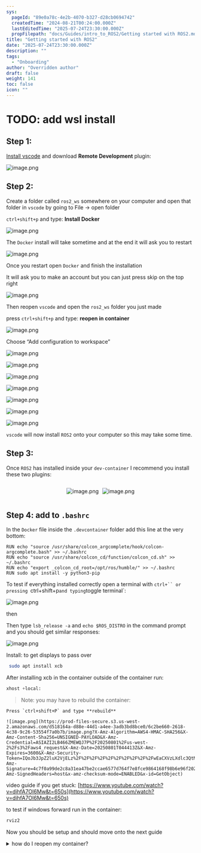 ```yaml
---
sys:
  pageId: "89e0a78c-4e2b-4070-b327-d28cb0694742"
  createdTime: "2024-08-21T00:24:00.000Z"
  lastEditedTime: "2025-07-24T23:30:00.000Z"
  propFilepath: "docs/Guides/intro_to_ROS2/Getting started with ROS2.md"
title: "Getting started with ROS2"
date: "2025-07-24T23:30:00.000Z"
description: ""
tags:
  - "Onboarding"
author: "Overridden author"
draft: false
weight: 141
toc: false
icon: ""
---
```


# TODO: add wsl install

## Step 1:

[Install vscode](https://code.visualstudio.com/download) and download **Remote Development** plugin:

![image.png](https://prod-files-secure.s3.us-west-2.amazonaws.com/d518164a-d88e-44d1-a4ee-3adb3bd8bce0/efb52993-1881-4a40-b95e-6f020334f022/image.png?X-Amz-Algorithm=AWS4-HMAC-SHA256&X-Amz-Content-Sha256=UNSIGNED-PAYLOAD&X-Amz-Credential=ASIAZI2LB466UC33I64D%2F20250801%2Fus-west-2%2Fs3%2Faws4_request&X-Amz-Date=20250801T044403Z&X-Amz-Expires=3600&X-Amz-Security-Token=IQoJb3JpZ2luX2VjELz%2F%2F%2F%2F%2F%2F%2F%2F%2F%2FwEaCXVzLXdlc3QtMiJIMEYCIQDfsAZ0X4ePsEa4H2gmAYloQ0evg28N0V54kVJWQ0k7rQIhAOZgmBIm8%2FpUkmOhA4CUsPYljgSGXHFheOLpX0uUJHtgKogECOX%2F%2F%2F%2F%2F%2F%2F%2F%2F%2FwEQABoMNjM3NDIzMTgzODA1IgzRSWyJIOODlYMvl%2FYq3AMX3mQ0LnjPlV9akFua3XCefKI3IBaQVVYN%2F1vu3qYRAz1buvccZGgFY29%2F4KAI3P0izBUuPj%2BcLx6hWj%2Ba7bO6C%2FjJKWaCgTvQE6wyR5slc%2BqJlsnbq6sEt2yrF%2FPlGguDF%2B8yeICM4PaAh4PSW2IH%2BnwaKzlk7YeiapKJ7jc0Ea8OtohbqJtGkUHn1ZhdWhOU4PXneTkXYIqpV6VU2OdZxQzKI7aDeng4qb5OGWGkUoOHGRPIQmkZHYfP2QC9BSn7bYJV9mnfyYX%2B98F608%2Bajbj0IMY4dEb9JIxZ%2Fyc6vqaGm4NcyScP7wR5JUwB%2FNcYHtXeg9rt3juZNlW%2BXAV3DZR1Z8W82SWfc2pFZAJEUIbF%2BZWsYK0Z9tRPk27rcOGBErY8t3wtfC%2F4C87%2BwX6yhBD1NWoKos31FhLbXLAiXYpQHnBoKwRD1nZF6dk%2Btw%2BV6yXVeRZVgSvSzE7KIvjZ4DC6Ev78P724uxgmfrGpo9rDMilp6rpU%2FSvW%2F8zpS%2BEm2zvXUalkQLgr0NAFZcZN1XV3mIirZ6xfP3hNyBne9qLQwuM2Tb%2B7XG6tShFDHuCPXbjxyW4I2yu4ba1Opcst68b1OPRUqTR6nhwIYD%2B4G3UWq1akorby2npFvjDR9LDEBjqkAblGDaA%2Bxj%2FLizfsnnYgWh5Q4tSA1v6NIpN%2FPz0FEr5TVrwNEgwweT65c%2BBjNusGT%2FSXWfdIt3KX3TGAhmLKz7k11OPpDX%2BxFvkX020D34anEDqHYd8Y6EYkaZsp8e1i7TrQiE0TiMnAMufybzBSFU5TGBmecr%2BltDVsXLQOCVSmn41l8GOkJf86m4UfVUH7NmtCQfvGTnXDidxpmkaX4VGmCtV6&X-Amz-Signature=9c84c2474efcb9729737a9e745713ce0b427ca955dd967f2b4562c3ba52768ec&X-Amz-SignedHeaders=host&x-amz-checksum-mode=ENABLED&x-id=GetObject)

## Step 2:

Create a folder called `ros2_ws` somewhere on your computer and open that folder in `vscode` by going to File → open folder 

`ctrl+shift+p` and type: **Install Docker**

![image.png](https://prod-files-secure.s3.us-west-2.amazonaws.com/d518164a-d88e-44d1-a4ee-3adb3bd8bce0/2269dc0e-1cd5-47ff-bceb-c04ad9b2eab0/image.png?X-Amz-Algorithm=AWS4-HMAC-SHA256&X-Amz-Content-Sha256=UNSIGNED-PAYLOAD&X-Amz-Credential=ASIAZI2LB466UC33I64D%2F20250801%2Fus-west-2%2Fs3%2Faws4_request&X-Amz-Date=20250801T044403Z&X-Amz-Expires=3600&X-Amz-Security-Token=IQoJb3JpZ2luX2VjELz%2F%2F%2F%2F%2F%2F%2F%2F%2F%2FwEaCXVzLXdlc3QtMiJIMEYCIQDfsAZ0X4ePsEa4H2gmAYloQ0evg28N0V54kVJWQ0k7rQIhAOZgmBIm8%2FpUkmOhA4CUsPYljgSGXHFheOLpX0uUJHtgKogECOX%2F%2F%2F%2F%2F%2F%2F%2F%2F%2FwEQABoMNjM3NDIzMTgzODA1IgzRSWyJIOODlYMvl%2FYq3AMX3mQ0LnjPlV9akFua3XCefKI3IBaQVVYN%2F1vu3qYRAz1buvccZGgFY29%2F4KAI3P0izBUuPj%2BcLx6hWj%2Ba7bO6C%2FjJKWaCgTvQE6wyR5slc%2BqJlsnbq6sEt2yrF%2FPlGguDF%2B8yeICM4PaAh4PSW2IH%2BnwaKzlk7YeiapKJ7jc0Ea8OtohbqJtGkUHn1ZhdWhOU4PXneTkXYIqpV6VU2OdZxQzKI7aDeng4qb5OGWGkUoOHGRPIQmkZHYfP2QC9BSn7bYJV9mnfyYX%2B98F608%2Bajbj0IMY4dEb9JIxZ%2Fyc6vqaGm4NcyScP7wR5JUwB%2FNcYHtXeg9rt3juZNlW%2BXAV3DZR1Z8W82SWfc2pFZAJEUIbF%2BZWsYK0Z9tRPk27rcOGBErY8t3wtfC%2F4C87%2BwX6yhBD1NWoKos31FhLbXLAiXYpQHnBoKwRD1nZF6dk%2Btw%2BV6yXVeRZVgSvSzE7KIvjZ4DC6Ev78P724uxgmfrGpo9rDMilp6rpU%2FSvW%2F8zpS%2BEm2zvXUalkQLgr0NAFZcZN1XV3mIirZ6xfP3hNyBne9qLQwuM2Tb%2B7XG6tShFDHuCPXbjxyW4I2yu4ba1Opcst68b1OPRUqTR6nhwIYD%2B4G3UWq1akorby2npFvjDR9LDEBjqkAblGDaA%2Bxj%2FLizfsnnYgWh5Q4tSA1v6NIpN%2FPz0FEr5TVrwNEgwweT65c%2BBjNusGT%2FSXWfdIt3KX3TGAhmLKz7k11OPpDX%2BxFvkX020D34anEDqHYd8Y6EYkaZsp8e1i7TrQiE0TiMnAMufybzBSFU5TGBmecr%2BltDVsXLQOCVSmn41l8GOkJf86m4UfVUH7NmtCQfvGTnXDidxpmkaX4VGmCtV6&X-Amz-Signature=749d1a5b2551c498b0a11e3842b26b3a520dd67aaef28bc512dae7a16ad18abc&X-Amz-SignedHeaders=host&x-amz-checksum-mode=ENABLED&x-id=GetObject)

The `Docker` install will take sometime and at the end it will ask you to restart

![image.png](https://prod-files-secure.s3.us-west-2.amazonaws.com/d518164a-d88e-44d1-a4ee-3adb3bd8bce0/ed233f78-be33-4b1f-b89c-9c346c0e961e/image.png?X-Amz-Algorithm=AWS4-HMAC-SHA256&X-Amz-Content-Sha256=UNSIGNED-PAYLOAD&X-Amz-Credential=ASIAZI2LB466UC33I64D%2F20250801%2Fus-west-2%2Fs3%2Faws4_request&X-Amz-Date=20250801T044403Z&X-Amz-Expires=3600&X-Amz-Security-Token=IQoJb3JpZ2luX2VjELz%2F%2F%2F%2F%2F%2F%2F%2F%2F%2FwEaCXVzLXdlc3QtMiJIMEYCIQDfsAZ0X4ePsEa4H2gmAYloQ0evg28N0V54kVJWQ0k7rQIhAOZgmBIm8%2FpUkmOhA4CUsPYljgSGXHFheOLpX0uUJHtgKogECOX%2F%2F%2F%2F%2F%2F%2F%2F%2F%2FwEQABoMNjM3NDIzMTgzODA1IgzRSWyJIOODlYMvl%2FYq3AMX3mQ0LnjPlV9akFua3XCefKI3IBaQVVYN%2F1vu3qYRAz1buvccZGgFY29%2F4KAI3P0izBUuPj%2BcLx6hWj%2Ba7bO6C%2FjJKWaCgTvQE6wyR5slc%2BqJlsnbq6sEt2yrF%2FPlGguDF%2B8yeICM4PaAh4PSW2IH%2BnwaKzlk7YeiapKJ7jc0Ea8OtohbqJtGkUHn1ZhdWhOU4PXneTkXYIqpV6VU2OdZxQzKI7aDeng4qb5OGWGkUoOHGRPIQmkZHYfP2QC9BSn7bYJV9mnfyYX%2B98F608%2Bajbj0IMY4dEb9JIxZ%2Fyc6vqaGm4NcyScP7wR5JUwB%2FNcYHtXeg9rt3juZNlW%2BXAV3DZR1Z8W82SWfc2pFZAJEUIbF%2BZWsYK0Z9tRPk27rcOGBErY8t3wtfC%2F4C87%2BwX6yhBD1NWoKos31FhLbXLAiXYpQHnBoKwRD1nZF6dk%2Btw%2BV6yXVeRZVgSvSzE7KIvjZ4DC6Ev78P724uxgmfrGpo9rDMilp6rpU%2FSvW%2F8zpS%2BEm2zvXUalkQLgr0NAFZcZN1XV3mIirZ6xfP3hNyBne9qLQwuM2Tb%2B7XG6tShFDHuCPXbjxyW4I2yu4ba1Opcst68b1OPRUqTR6nhwIYD%2B4G3UWq1akorby2npFvjDR9LDEBjqkAblGDaA%2Bxj%2FLizfsnnYgWh5Q4tSA1v6NIpN%2FPz0FEr5TVrwNEgwweT65c%2BBjNusGT%2FSXWfdIt3KX3TGAhmLKz7k11OPpDX%2BxFvkX020D34anEDqHYd8Y6EYkaZsp8e1i7TrQiE0TiMnAMufybzBSFU5TGBmecr%2BltDVsXLQOCVSmn41l8GOkJf86m4UfVUH7NmtCQfvGTnXDidxpmkaX4VGmCtV6&X-Amz-Signature=bf2f323d207df044d7a1122a2619d069e464bf7ba03bf6d294dac7519e4b748b&X-Amz-SignedHeaders=host&x-amz-checksum-mode=ENABLED&x-id=GetObject)

Once you restart open `Docker` and finish the installation

It will ask you to make an account but you can just press skip on the top right

![image.png](https://prod-files-secure.s3.us-west-2.amazonaws.com/d518164a-d88e-44d1-a4ee-3adb3bd8bce0/21010ad9-1659-4fd9-9f59-9932a09b2a3d/image.png?X-Amz-Algorithm=AWS4-HMAC-SHA256&X-Amz-Content-Sha256=UNSIGNED-PAYLOAD&X-Amz-Credential=ASIAZI2LB466UC33I64D%2F20250801%2Fus-west-2%2Fs3%2Faws4_request&X-Amz-Date=20250801T044403Z&X-Amz-Expires=3600&X-Amz-Security-Token=IQoJb3JpZ2luX2VjELz%2F%2F%2F%2F%2F%2F%2F%2F%2F%2FwEaCXVzLXdlc3QtMiJIMEYCIQDfsAZ0X4ePsEa4H2gmAYloQ0evg28N0V54kVJWQ0k7rQIhAOZgmBIm8%2FpUkmOhA4CUsPYljgSGXHFheOLpX0uUJHtgKogECOX%2F%2F%2F%2F%2F%2F%2F%2F%2F%2FwEQABoMNjM3NDIzMTgzODA1IgzRSWyJIOODlYMvl%2FYq3AMX3mQ0LnjPlV9akFua3XCefKI3IBaQVVYN%2F1vu3qYRAz1buvccZGgFY29%2F4KAI3P0izBUuPj%2BcLx6hWj%2Ba7bO6C%2FjJKWaCgTvQE6wyR5slc%2BqJlsnbq6sEt2yrF%2FPlGguDF%2B8yeICM4PaAh4PSW2IH%2BnwaKzlk7YeiapKJ7jc0Ea8OtohbqJtGkUHn1ZhdWhOU4PXneTkXYIqpV6VU2OdZxQzKI7aDeng4qb5OGWGkUoOHGRPIQmkZHYfP2QC9BSn7bYJV9mnfyYX%2B98F608%2Bajbj0IMY4dEb9JIxZ%2Fyc6vqaGm4NcyScP7wR5JUwB%2FNcYHtXeg9rt3juZNlW%2BXAV3DZR1Z8W82SWfc2pFZAJEUIbF%2BZWsYK0Z9tRPk27rcOGBErY8t3wtfC%2F4C87%2BwX6yhBD1NWoKos31FhLbXLAiXYpQHnBoKwRD1nZF6dk%2Btw%2BV6yXVeRZVgSvSzE7KIvjZ4DC6Ev78P724uxgmfrGpo9rDMilp6rpU%2FSvW%2F8zpS%2BEm2zvXUalkQLgr0NAFZcZN1XV3mIirZ6xfP3hNyBne9qLQwuM2Tb%2B7XG6tShFDHuCPXbjxyW4I2yu4ba1Opcst68b1OPRUqTR6nhwIYD%2B4G3UWq1akorby2npFvjDR9LDEBjqkAblGDaA%2Bxj%2FLizfsnnYgWh5Q4tSA1v6NIpN%2FPz0FEr5TVrwNEgwweT65c%2BBjNusGT%2FSXWfdIt3KX3TGAhmLKz7k11OPpDX%2BxFvkX020D34anEDqHYd8Y6EYkaZsp8e1i7TrQiE0TiMnAMufybzBSFU5TGBmecr%2BltDVsXLQOCVSmn41l8GOkJf86m4UfVUH7NmtCQfvGTnXDidxpmkaX4VGmCtV6&X-Amz-Signature=feb4c790796a568640880c4b0f3f83a4b98b6d4f1ba81b85fcb79f04d7c380c3&X-Amz-SignedHeaders=host&x-amz-checksum-mode=ENABLED&x-id=GetObject)

Then reopen `vscode` and open the `ros2_ws` folder you just made

press `ctrl+shift+p` and type: **reopen in container**

![image.png](https://prod-files-secure.s3.us-west-2.amazonaws.com/d518164a-d88e-44d1-a4ee-3adb3bd8bce0/4e93b8c2-41ad-488c-8095-c74205196118/image.png?X-Amz-Algorithm=AWS4-HMAC-SHA256&X-Amz-Content-Sha256=UNSIGNED-PAYLOAD&X-Amz-Credential=ASIAZI2LB466UC33I64D%2F20250801%2Fus-west-2%2Fs3%2Faws4_request&X-Amz-Date=20250801T044403Z&X-Amz-Expires=3600&X-Amz-Security-Token=IQoJb3JpZ2luX2VjELz%2F%2F%2F%2F%2F%2F%2F%2F%2F%2FwEaCXVzLXdlc3QtMiJIMEYCIQDfsAZ0X4ePsEa4H2gmAYloQ0evg28N0V54kVJWQ0k7rQIhAOZgmBIm8%2FpUkmOhA4CUsPYljgSGXHFheOLpX0uUJHtgKogECOX%2F%2F%2F%2F%2F%2F%2F%2F%2F%2FwEQABoMNjM3NDIzMTgzODA1IgzRSWyJIOODlYMvl%2FYq3AMX3mQ0LnjPlV9akFua3XCefKI3IBaQVVYN%2F1vu3qYRAz1buvccZGgFY29%2F4KAI3P0izBUuPj%2BcLx6hWj%2Ba7bO6C%2FjJKWaCgTvQE6wyR5slc%2BqJlsnbq6sEt2yrF%2FPlGguDF%2B8yeICM4PaAh4PSW2IH%2BnwaKzlk7YeiapKJ7jc0Ea8OtohbqJtGkUHn1ZhdWhOU4PXneTkXYIqpV6VU2OdZxQzKI7aDeng4qb5OGWGkUoOHGRPIQmkZHYfP2QC9BSn7bYJV9mnfyYX%2B98F608%2Bajbj0IMY4dEb9JIxZ%2Fyc6vqaGm4NcyScP7wR5JUwB%2FNcYHtXeg9rt3juZNlW%2BXAV3DZR1Z8W82SWfc2pFZAJEUIbF%2BZWsYK0Z9tRPk27rcOGBErY8t3wtfC%2F4C87%2BwX6yhBD1NWoKos31FhLbXLAiXYpQHnBoKwRD1nZF6dk%2Btw%2BV6yXVeRZVgSvSzE7KIvjZ4DC6Ev78P724uxgmfrGpo9rDMilp6rpU%2FSvW%2F8zpS%2BEm2zvXUalkQLgr0NAFZcZN1XV3mIirZ6xfP3hNyBne9qLQwuM2Tb%2B7XG6tShFDHuCPXbjxyW4I2yu4ba1Opcst68b1OPRUqTR6nhwIYD%2B4G3UWq1akorby2npFvjDR9LDEBjqkAblGDaA%2Bxj%2FLizfsnnYgWh5Q4tSA1v6NIpN%2FPz0FEr5TVrwNEgwweT65c%2BBjNusGT%2FSXWfdIt3KX3TGAhmLKz7k11OPpDX%2BxFvkX020D34anEDqHYd8Y6EYkaZsp8e1i7TrQiE0TiMnAMufybzBSFU5TGBmecr%2BltDVsXLQOCVSmn41l8GOkJf86m4UfVUH7NmtCQfvGTnXDidxpmkaX4VGmCtV6&X-Amz-Signature=fc853ddd00dceda1432741a4620ede7651638048b026c6833d45429ffcb16851&X-Amz-SignedHeaders=host&x-amz-checksum-mode=ENABLED&x-id=GetObject)

Choose “Add configuration to workspace”

![image.png](https://prod-files-secure.s3.us-west-2.amazonaws.com/d518164a-d88e-44d1-a4ee-3adb3bd8bce0/9560b282-5060-4989-ba37-97e7b2c22476/image.png?X-Amz-Algorithm=AWS4-HMAC-SHA256&X-Amz-Content-Sha256=UNSIGNED-PAYLOAD&X-Amz-Credential=ASIAZI2LB466UC33I64D%2F20250801%2Fus-west-2%2Fs3%2Faws4_request&X-Amz-Date=20250801T044403Z&X-Amz-Expires=3600&X-Amz-Security-Token=IQoJb3JpZ2luX2VjELz%2F%2F%2F%2F%2F%2F%2F%2F%2F%2FwEaCXVzLXdlc3QtMiJIMEYCIQDfsAZ0X4ePsEa4H2gmAYloQ0evg28N0V54kVJWQ0k7rQIhAOZgmBIm8%2FpUkmOhA4CUsPYljgSGXHFheOLpX0uUJHtgKogECOX%2F%2F%2F%2F%2F%2F%2F%2F%2F%2FwEQABoMNjM3NDIzMTgzODA1IgzRSWyJIOODlYMvl%2FYq3AMX3mQ0LnjPlV9akFua3XCefKI3IBaQVVYN%2F1vu3qYRAz1buvccZGgFY29%2F4KAI3P0izBUuPj%2BcLx6hWj%2Ba7bO6C%2FjJKWaCgTvQE6wyR5slc%2BqJlsnbq6sEt2yrF%2FPlGguDF%2B8yeICM4PaAh4PSW2IH%2BnwaKzlk7YeiapKJ7jc0Ea8OtohbqJtGkUHn1ZhdWhOU4PXneTkXYIqpV6VU2OdZxQzKI7aDeng4qb5OGWGkUoOHGRPIQmkZHYfP2QC9BSn7bYJV9mnfyYX%2B98F608%2Bajbj0IMY4dEb9JIxZ%2Fyc6vqaGm4NcyScP7wR5JUwB%2FNcYHtXeg9rt3juZNlW%2BXAV3DZR1Z8W82SWfc2pFZAJEUIbF%2BZWsYK0Z9tRPk27rcOGBErY8t3wtfC%2F4C87%2BwX6yhBD1NWoKos31FhLbXLAiXYpQHnBoKwRD1nZF6dk%2Btw%2BV6yXVeRZVgSvSzE7KIvjZ4DC6Ev78P724uxgmfrGpo9rDMilp6rpU%2FSvW%2F8zpS%2BEm2zvXUalkQLgr0NAFZcZN1XV3mIirZ6xfP3hNyBne9qLQwuM2Tb%2B7XG6tShFDHuCPXbjxyW4I2yu4ba1Opcst68b1OPRUqTR6nhwIYD%2B4G3UWq1akorby2npFvjDR9LDEBjqkAblGDaA%2Bxj%2FLizfsnnYgWh5Q4tSA1v6NIpN%2FPz0FEr5TVrwNEgwweT65c%2BBjNusGT%2FSXWfdIt3KX3TGAhmLKz7k11OPpDX%2BxFvkX020D34anEDqHYd8Y6EYkaZsp8e1i7TrQiE0TiMnAMufybzBSFU5TGBmecr%2BltDVsXLQOCVSmn41l8GOkJf86m4UfVUH7NmtCQfvGTnXDidxpmkaX4VGmCtV6&X-Amz-Signature=b93ff8058932f5d24aaff1a9659292b86bca29f2433134e56a55007d97d76107&X-Amz-SignedHeaders=host&x-amz-checksum-mode=ENABLED&x-id=GetObject)

![image.png](https://prod-files-secure.s3.us-west-2.amazonaws.com/d518164a-d88e-44d1-a4ee-3adb3bd8bce0/2ee63f81-886b-48e8-a553-dc6e5eac99e4/image.png?X-Amz-Algorithm=AWS4-HMAC-SHA256&X-Amz-Content-Sha256=UNSIGNED-PAYLOAD&X-Amz-Credential=ASIAZI2LB466UC33I64D%2F20250801%2Fus-west-2%2Fs3%2Faws4_request&X-Amz-Date=20250801T044403Z&X-Amz-Expires=3600&X-Amz-Security-Token=IQoJb3JpZ2luX2VjELz%2F%2F%2F%2F%2F%2F%2F%2F%2F%2FwEaCXVzLXdlc3QtMiJIMEYCIQDfsAZ0X4ePsEa4H2gmAYloQ0evg28N0V54kVJWQ0k7rQIhAOZgmBIm8%2FpUkmOhA4CUsPYljgSGXHFheOLpX0uUJHtgKogECOX%2F%2F%2F%2F%2F%2F%2F%2F%2F%2FwEQABoMNjM3NDIzMTgzODA1IgzRSWyJIOODlYMvl%2FYq3AMX3mQ0LnjPlV9akFua3XCefKI3IBaQVVYN%2F1vu3qYRAz1buvccZGgFY29%2F4KAI3P0izBUuPj%2BcLx6hWj%2Ba7bO6C%2FjJKWaCgTvQE6wyR5slc%2BqJlsnbq6sEt2yrF%2FPlGguDF%2B8yeICM4PaAh4PSW2IH%2BnwaKzlk7YeiapKJ7jc0Ea8OtohbqJtGkUHn1ZhdWhOU4PXneTkXYIqpV6VU2OdZxQzKI7aDeng4qb5OGWGkUoOHGRPIQmkZHYfP2QC9BSn7bYJV9mnfyYX%2B98F608%2Bajbj0IMY4dEb9JIxZ%2Fyc6vqaGm4NcyScP7wR5JUwB%2FNcYHtXeg9rt3juZNlW%2BXAV3DZR1Z8W82SWfc2pFZAJEUIbF%2BZWsYK0Z9tRPk27rcOGBErY8t3wtfC%2F4C87%2BwX6yhBD1NWoKos31FhLbXLAiXYpQHnBoKwRD1nZF6dk%2Btw%2BV6yXVeRZVgSvSzE7KIvjZ4DC6Ev78P724uxgmfrGpo9rDMilp6rpU%2FSvW%2F8zpS%2BEm2zvXUalkQLgr0NAFZcZN1XV3mIirZ6xfP3hNyBne9qLQwuM2Tb%2B7XG6tShFDHuCPXbjxyW4I2yu4ba1Opcst68b1OPRUqTR6nhwIYD%2B4G3UWq1akorby2npFvjDR9LDEBjqkAblGDaA%2Bxj%2FLizfsnnYgWh5Q4tSA1v6NIpN%2FPz0FEr5TVrwNEgwweT65c%2BBjNusGT%2FSXWfdIt3KX3TGAhmLKz7k11OPpDX%2BxFvkX020D34anEDqHYd8Y6EYkaZsp8e1i7TrQiE0TiMnAMufybzBSFU5TGBmecr%2BltDVsXLQOCVSmn41l8GOkJf86m4UfVUH7NmtCQfvGTnXDidxpmkaX4VGmCtV6&X-Amz-Signature=8f7f2fe7217a9534c2b0719617eb8f2c7055f005e30c5bc09e65c74224b3e039&X-Amz-SignedHeaders=host&x-amz-checksum-mode=ENABLED&x-id=GetObject)

![image.png](https://prod-files-secure.s3.us-west-2.amazonaws.com/d518164a-d88e-44d1-a4ee-3adb3bd8bce0/e0fd626c-c8b6-4b2c-95d1-fa4c26514504/image.png?X-Amz-Algorithm=AWS4-HMAC-SHA256&X-Amz-Content-Sha256=UNSIGNED-PAYLOAD&X-Amz-Credential=ASIAZI2LB466UC33I64D%2F20250801%2Fus-west-2%2Fs3%2Faws4_request&X-Amz-Date=20250801T044403Z&X-Amz-Expires=3600&X-Amz-Security-Token=IQoJb3JpZ2luX2VjELz%2F%2F%2F%2F%2F%2F%2F%2F%2F%2FwEaCXVzLXdlc3QtMiJIMEYCIQDfsAZ0X4ePsEa4H2gmAYloQ0evg28N0V54kVJWQ0k7rQIhAOZgmBIm8%2FpUkmOhA4CUsPYljgSGXHFheOLpX0uUJHtgKogECOX%2F%2F%2F%2F%2F%2F%2F%2F%2F%2FwEQABoMNjM3NDIzMTgzODA1IgzRSWyJIOODlYMvl%2FYq3AMX3mQ0LnjPlV9akFua3XCefKI3IBaQVVYN%2F1vu3qYRAz1buvccZGgFY29%2F4KAI3P0izBUuPj%2BcLx6hWj%2Ba7bO6C%2FjJKWaCgTvQE6wyR5slc%2BqJlsnbq6sEt2yrF%2FPlGguDF%2B8yeICM4PaAh4PSW2IH%2BnwaKzlk7YeiapKJ7jc0Ea8OtohbqJtGkUHn1ZhdWhOU4PXneTkXYIqpV6VU2OdZxQzKI7aDeng4qb5OGWGkUoOHGRPIQmkZHYfP2QC9BSn7bYJV9mnfyYX%2B98F608%2Bajbj0IMY4dEb9JIxZ%2Fyc6vqaGm4NcyScP7wR5JUwB%2FNcYHtXeg9rt3juZNlW%2BXAV3DZR1Z8W82SWfc2pFZAJEUIbF%2BZWsYK0Z9tRPk27rcOGBErY8t3wtfC%2F4C87%2BwX6yhBD1NWoKos31FhLbXLAiXYpQHnBoKwRD1nZF6dk%2Btw%2BV6yXVeRZVgSvSzE7KIvjZ4DC6Ev78P724uxgmfrGpo9rDMilp6rpU%2FSvW%2F8zpS%2BEm2zvXUalkQLgr0NAFZcZN1XV3mIirZ6xfP3hNyBne9qLQwuM2Tb%2B7XG6tShFDHuCPXbjxyW4I2yu4ba1Opcst68b1OPRUqTR6nhwIYD%2B4G3UWq1akorby2npFvjDR9LDEBjqkAblGDaA%2Bxj%2FLizfsnnYgWh5Q4tSA1v6NIpN%2FPz0FEr5TVrwNEgwweT65c%2BBjNusGT%2FSXWfdIt3KX3TGAhmLKz7k11OPpDX%2BxFvkX020D34anEDqHYd8Y6EYkaZsp8e1i7TrQiE0TiMnAMufybzBSFU5TGBmecr%2BltDVsXLQOCVSmn41l8GOkJf86m4UfVUH7NmtCQfvGTnXDidxpmkaX4VGmCtV6&X-Amz-Signature=74123db8dad6842075398057eb0495edbf89971518cf16655bf1dfde1c046d6c&X-Amz-SignedHeaders=host&x-amz-checksum-mode=ENABLED&x-id=GetObject)

![image.png](https://prod-files-secure.s3.us-west-2.amazonaws.com/d518164a-d88e-44d1-a4ee-3adb3bd8bce0/a2e13f50-d2ab-4719-a4c2-7ced634bfc9d/image.png?X-Amz-Algorithm=AWS4-HMAC-SHA256&X-Amz-Content-Sha256=UNSIGNED-PAYLOAD&X-Amz-Credential=ASIAZI2LB466UC33I64D%2F20250801%2Fus-west-2%2Fs3%2Faws4_request&X-Amz-Date=20250801T044403Z&X-Amz-Expires=3600&X-Amz-Security-Token=IQoJb3JpZ2luX2VjELz%2F%2F%2F%2F%2F%2F%2F%2F%2F%2FwEaCXVzLXdlc3QtMiJIMEYCIQDfsAZ0X4ePsEa4H2gmAYloQ0evg28N0V54kVJWQ0k7rQIhAOZgmBIm8%2FpUkmOhA4CUsPYljgSGXHFheOLpX0uUJHtgKogECOX%2F%2F%2F%2F%2F%2F%2F%2F%2F%2FwEQABoMNjM3NDIzMTgzODA1IgzRSWyJIOODlYMvl%2FYq3AMX3mQ0LnjPlV9akFua3XCefKI3IBaQVVYN%2F1vu3qYRAz1buvccZGgFY29%2F4KAI3P0izBUuPj%2BcLx6hWj%2Ba7bO6C%2FjJKWaCgTvQE6wyR5slc%2BqJlsnbq6sEt2yrF%2FPlGguDF%2B8yeICM4PaAh4PSW2IH%2BnwaKzlk7YeiapKJ7jc0Ea8OtohbqJtGkUHn1ZhdWhOU4PXneTkXYIqpV6VU2OdZxQzKI7aDeng4qb5OGWGkUoOHGRPIQmkZHYfP2QC9BSn7bYJV9mnfyYX%2B98F608%2Bajbj0IMY4dEb9JIxZ%2Fyc6vqaGm4NcyScP7wR5JUwB%2FNcYHtXeg9rt3juZNlW%2BXAV3DZR1Z8W82SWfc2pFZAJEUIbF%2BZWsYK0Z9tRPk27rcOGBErY8t3wtfC%2F4C87%2BwX6yhBD1NWoKos31FhLbXLAiXYpQHnBoKwRD1nZF6dk%2Btw%2BV6yXVeRZVgSvSzE7KIvjZ4DC6Ev78P724uxgmfrGpo9rDMilp6rpU%2FSvW%2F8zpS%2BEm2zvXUalkQLgr0NAFZcZN1XV3mIirZ6xfP3hNyBne9qLQwuM2Tb%2B7XG6tShFDHuCPXbjxyW4I2yu4ba1Opcst68b1OPRUqTR6nhwIYD%2B4G3UWq1akorby2npFvjDR9LDEBjqkAblGDaA%2Bxj%2FLizfsnnYgWh5Q4tSA1v6NIpN%2FPz0FEr5TVrwNEgwweT65c%2BBjNusGT%2FSXWfdIt3KX3TGAhmLKz7k11OPpDX%2BxFvkX020D34anEDqHYd8Y6EYkaZsp8e1i7TrQiE0TiMnAMufybzBSFU5TGBmecr%2BltDVsXLQOCVSmn41l8GOkJf86m4UfVUH7NmtCQfvGTnXDidxpmkaX4VGmCtV6&X-Amz-Signature=6f957272d4400d17036ac2318b842a00ba8737db1a6fdc2e2b903f0b210d6248&X-Amz-SignedHeaders=host&x-amz-checksum-mode=ENABLED&x-id=GetObject)

![image.png](https://prod-files-secure.s3.us-west-2.amazonaws.com/d518164a-d88e-44d1-a4ee-3adb3bd8bce0/6cc478ad-aaba-4bf7-9fcc-403277ab896c/image.png?X-Amz-Algorithm=AWS4-HMAC-SHA256&X-Amz-Content-Sha256=UNSIGNED-PAYLOAD&X-Amz-Credential=ASIAZI2LB466UC33I64D%2F20250801%2Fus-west-2%2Fs3%2Faws4_request&X-Amz-Date=20250801T044403Z&X-Amz-Expires=3600&X-Amz-Security-Token=IQoJb3JpZ2luX2VjELz%2F%2F%2F%2F%2F%2F%2F%2F%2F%2FwEaCXVzLXdlc3QtMiJIMEYCIQDfsAZ0X4ePsEa4H2gmAYloQ0evg28N0V54kVJWQ0k7rQIhAOZgmBIm8%2FpUkmOhA4CUsPYljgSGXHFheOLpX0uUJHtgKogECOX%2F%2F%2F%2F%2F%2F%2F%2F%2F%2FwEQABoMNjM3NDIzMTgzODA1IgzRSWyJIOODlYMvl%2FYq3AMX3mQ0LnjPlV9akFua3XCefKI3IBaQVVYN%2F1vu3qYRAz1buvccZGgFY29%2F4KAI3P0izBUuPj%2BcLx6hWj%2Ba7bO6C%2FjJKWaCgTvQE6wyR5slc%2BqJlsnbq6sEt2yrF%2FPlGguDF%2B8yeICM4PaAh4PSW2IH%2BnwaKzlk7YeiapKJ7jc0Ea8OtohbqJtGkUHn1ZhdWhOU4PXneTkXYIqpV6VU2OdZxQzKI7aDeng4qb5OGWGkUoOHGRPIQmkZHYfP2QC9BSn7bYJV9mnfyYX%2B98F608%2Bajbj0IMY4dEb9JIxZ%2Fyc6vqaGm4NcyScP7wR5JUwB%2FNcYHtXeg9rt3juZNlW%2BXAV3DZR1Z8W82SWfc2pFZAJEUIbF%2BZWsYK0Z9tRPk27rcOGBErY8t3wtfC%2F4C87%2BwX6yhBD1NWoKos31FhLbXLAiXYpQHnBoKwRD1nZF6dk%2Btw%2BV6yXVeRZVgSvSzE7KIvjZ4DC6Ev78P724uxgmfrGpo9rDMilp6rpU%2FSvW%2F8zpS%2BEm2zvXUalkQLgr0NAFZcZN1XV3mIirZ6xfP3hNyBne9qLQwuM2Tb%2B7XG6tShFDHuCPXbjxyW4I2yu4ba1Opcst68b1OPRUqTR6nhwIYD%2B4G3UWq1akorby2npFvjDR9LDEBjqkAblGDaA%2Bxj%2FLizfsnnYgWh5Q4tSA1v6NIpN%2FPz0FEr5TVrwNEgwweT65c%2BBjNusGT%2FSXWfdIt3KX3TGAhmLKz7k11OPpDX%2BxFvkX020D34anEDqHYd8Y6EYkaZsp8e1i7TrQiE0TiMnAMufybzBSFU5TGBmecr%2BltDVsXLQOCVSmn41l8GOkJf86m4UfVUH7NmtCQfvGTnXDidxpmkaX4VGmCtV6&X-Amz-Signature=49e5229397a801f26141cd25c583e2411a562236ff6b4a6cc6ed6bb85d1ed353&X-Amz-SignedHeaders=host&x-amz-checksum-mode=ENABLED&x-id=GetObject)

![image.png](https://prod-files-secure.s3.us-west-2.amazonaws.com/d518164a-d88e-44d1-a4ee-3adb3bd8bce0/53255b28-f75e-430f-b9e3-c0ac8577e42b/image.png?X-Amz-Algorithm=AWS4-HMAC-SHA256&X-Amz-Content-Sha256=UNSIGNED-PAYLOAD&X-Amz-Credential=ASIAZI2LB466UC33I64D%2F20250801%2Fus-west-2%2Fs3%2Faws4_request&X-Amz-Date=20250801T044403Z&X-Amz-Expires=3600&X-Amz-Security-Token=IQoJb3JpZ2luX2VjELz%2F%2F%2F%2F%2F%2F%2F%2F%2F%2FwEaCXVzLXdlc3QtMiJIMEYCIQDfsAZ0X4ePsEa4H2gmAYloQ0evg28N0V54kVJWQ0k7rQIhAOZgmBIm8%2FpUkmOhA4CUsPYljgSGXHFheOLpX0uUJHtgKogECOX%2F%2F%2F%2F%2F%2F%2F%2F%2F%2FwEQABoMNjM3NDIzMTgzODA1IgzRSWyJIOODlYMvl%2FYq3AMX3mQ0LnjPlV9akFua3XCefKI3IBaQVVYN%2F1vu3qYRAz1buvccZGgFY29%2F4KAI3P0izBUuPj%2BcLx6hWj%2Ba7bO6C%2FjJKWaCgTvQE6wyR5slc%2BqJlsnbq6sEt2yrF%2FPlGguDF%2B8yeICM4PaAh4PSW2IH%2BnwaKzlk7YeiapKJ7jc0Ea8OtohbqJtGkUHn1ZhdWhOU4PXneTkXYIqpV6VU2OdZxQzKI7aDeng4qb5OGWGkUoOHGRPIQmkZHYfP2QC9BSn7bYJV9mnfyYX%2B98F608%2Bajbj0IMY4dEb9JIxZ%2Fyc6vqaGm4NcyScP7wR5JUwB%2FNcYHtXeg9rt3juZNlW%2BXAV3DZR1Z8W82SWfc2pFZAJEUIbF%2BZWsYK0Z9tRPk27rcOGBErY8t3wtfC%2F4C87%2BwX6yhBD1NWoKos31FhLbXLAiXYpQHnBoKwRD1nZF6dk%2Btw%2BV6yXVeRZVgSvSzE7KIvjZ4DC6Ev78P724uxgmfrGpo9rDMilp6rpU%2FSvW%2F8zpS%2BEm2zvXUalkQLgr0NAFZcZN1XV3mIirZ6xfP3hNyBne9qLQwuM2Tb%2B7XG6tShFDHuCPXbjxyW4I2yu4ba1Opcst68b1OPRUqTR6nhwIYD%2B4G3UWq1akorby2npFvjDR9LDEBjqkAblGDaA%2Bxj%2FLizfsnnYgWh5Q4tSA1v6NIpN%2FPz0FEr5TVrwNEgwweT65c%2BBjNusGT%2FSXWfdIt3KX3TGAhmLKz7k11OPpDX%2BxFvkX020D34anEDqHYd8Y6EYkaZsp8e1i7TrQiE0TiMnAMufybzBSFU5TGBmecr%2BltDVsXLQOCVSmn41l8GOkJf86m4UfVUH7NmtCQfvGTnXDidxpmkaX4VGmCtV6&X-Amz-Signature=27fbc2d23185c7d294f57362fb40a25e590a9085afb45e276fe2accc93c0cdcc&X-Amz-SignedHeaders=host&x-amz-checksum-mode=ENABLED&x-id=GetObject)

![image.png](https://prod-files-secure.s3.us-west-2.amazonaws.com/d518164a-d88e-44d1-a4ee-3adb3bd8bce0/7c562767-5af9-4ffb-97d1-327bcdf4ee00/image.png?X-Amz-Algorithm=AWS4-HMAC-SHA256&X-Amz-Content-Sha256=UNSIGNED-PAYLOAD&X-Amz-Credential=ASIAZI2LB466UC33I64D%2F20250801%2Fus-west-2%2Fs3%2Faws4_request&X-Amz-Date=20250801T044403Z&X-Amz-Expires=3600&X-Amz-Security-Token=IQoJb3JpZ2luX2VjELz%2F%2F%2F%2F%2F%2F%2F%2F%2F%2FwEaCXVzLXdlc3QtMiJIMEYCIQDfsAZ0X4ePsEa4H2gmAYloQ0evg28N0V54kVJWQ0k7rQIhAOZgmBIm8%2FpUkmOhA4CUsPYljgSGXHFheOLpX0uUJHtgKogECOX%2F%2F%2F%2F%2F%2F%2F%2F%2F%2FwEQABoMNjM3NDIzMTgzODA1IgzRSWyJIOODlYMvl%2FYq3AMX3mQ0LnjPlV9akFua3XCefKI3IBaQVVYN%2F1vu3qYRAz1buvccZGgFY29%2F4KAI3P0izBUuPj%2BcLx6hWj%2Ba7bO6C%2FjJKWaCgTvQE6wyR5slc%2BqJlsnbq6sEt2yrF%2FPlGguDF%2B8yeICM4PaAh4PSW2IH%2BnwaKzlk7YeiapKJ7jc0Ea8OtohbqJtGkUHn1ZhdWhOU4PXneTkXYIqpV6VU2OdZxQzKI7aDeng4qb5OGWGkUoOHGRPIQmkZHYfP2QC9BSn7bYJV9mnfyYX%2B98F608%2Bajbj0IMY4dEb9JIxZ%2Fyc6vqaGm4NcyScP7wR5JUwB%2FNcYHtXeg9rt3juZNlW%2BXAV3DZR1Z8W82SWfc2pFZAJEUIbF%2BZWsYK0Z9tRPk27rcOGBErY8t3wtfC%2F4C87%2BwX6yhBD1NWoKos31FhLbXLAiXYpQHnBoKwRD1nZF6dk%2Btw%2BV6yXVeRZVgSvSzE7KIvjZ4DC6Ev78P724uxgmfrGpo9rDMilp6rpU%2FSvW%2F8zpS%2BEm2zvXUalkQLgr0NAFZcZN1XV3mIirZ6xfP3hNyBne9qLQwuM2Tb%2B7XG6tShFDHuCPXbjxyW4I2yu4ba1Opcst68b1OPRUqTR6nhwIYD%2B4G3UWq1akorby2npFvjDR9LDEBjqkAblGDaA%2Bxj%2FLizfsnnYgWh5Q4tSA1v6NIpN%2FPz0FEr5TVrwNEgwweT65c%2BBjNusGT%2FSXWfdIt3KX3TGAhmLKz7k11OPpDX%2BxFvkX020D34anEDqHYd8Y6EYkaZsp8e1i7TrQiE0TiMnAMufybzBSFU5TGBmecr%2BltDVsXLQOCVSmn41l8GOkJf86m4UfVUH7NmtCQfvGTnXDidxpmkaX4VGmCtV6&X-Amz-Signature=c2200ec77edb99d19b8d42c99afe09f0b39cb7507098128311200c93e20e8668&X-Amz-SignedHeaders=host&x-amz-checksum-mode=ENABLED&x-id=GetObject)

`vscode` will now install `ROS2` onto your computer so this may take some time.

## Step 3:

Once `ROS2` has installed inside your `dev-container` I recommend you install these two plugins:

<div style="display: flex;flex-direction: row; column-gap:10px; max-width: 630px;justify-content: center;">
<div>

![image.png](https://prod-files-secure.s3.us-west-2.amazonaws.com/d518164a-d88e-44d1-a4ee-3adb3bd8bce0/3fc3d550-5a54-4ba1-ba6b-faa01cdb7369/image.png?X-Amz-Algorithm=AWS4-HMAC-SHA256&X-Amz-Content-Sha256=UNSIGNED-PAYLOAD&X-Amz-Credential=ASIAZI2LB4665AQKIR2V%2F20250801%2Fus-west-2%2Fs3%2Faws4_request&X-Amz-Date=20250801T044412Z&X-Amz-Expires=3600&X-Amz-Security-Token=IQoJb3JpZ2luX2VjELz%2F%2F%2F%2F%2F%2F%2F%2F%2F%2FwEaCXVzLXdlc3QtMiJHMEUCIGJA3SOWwDDJLg%2FTm3WKopCEMiRhJ5i6Gary%2F6tlvmCKAiEAyf%2FVb2YRZaPi1rXYNR9sAJ%2FlWLLoWNwwoE5lmNzyELUqiAQI5f%2F%2F%2F%2F%2F%2F%2F%2F%2F%2FARAAGgw2Mzc0MjMxODM4MDUiDK7lYcm%2BESa3%2Fapy3ircAwyf4Hd%2Fg3iSGGL8MQPPTF7lHdryFVmzDYYPwvPM%2FsA3%2F4IN50LOiMTi4xqFv%2FD908YURUdbuz8Yskk1mtJnvgclShV170of5iSaILmFu21IHQt2cQFVJnvTTS4X7L5abcpVVreWM0Iga%2BDQmWa%2Fhtwn4NGo1r%2BqxTWTWHw8MKoVFjm3M%2FEmNCSsMD%2FeBpz0j29hUu5cOeHBLQ9oSYdWUzIDw9HCDQTg%2FVYrsuDr3gE4XTO8F2esTAg%2FAW7CNbJIYZtfZu6M6g8iLOOfKayjbqoUrbozJEHEgM4gKskZIJBhnQLLWEhqdR1j9eKPWdzHYnc1Sn1GfZKrO5gg2b%2FsotwIoJGRUM7%2Fsau%2Fb8kpry9peWVcuxpKuS%2FQm1gJ0wdPBWqvw1PZ7Uf1185VDZo1zy7k8eDosx%2FjyGnVTuDHlfmqOMXDS1ZTCHyMYpNBqtcpesCojj5w5bLMQeiNwQwKVpQ5YRVE03z2MjIC0VVEgHrOZ%2BXbpPOruE7ghhIzMpAOd4JU3BU%2FlzRQJnfcSfDLHTtJUb9wNiapZ69fR5vWq4knarEXib%2F3uIAIsiFGCtS1W9MFejPku4xshxTdBo1wH9f%2FJd2mXdLfutUQ0D%2BCTuCD6xMKX%2FWfvFc7%2FOvYMLT0sMQGOqUB%2FmYxPHp8YXsslbBwXZSqSKLoSP%2Bz5hahpk7c7xxJ1okEl%2BYaEGnu32IGMmrjcXT4S%2FEfc7b1CkEakYCTVtErbeBtUVz3e8I2XDsRHdKDvqOIW5ZoLcdqdIJwLGgzSnZtiLY7OnAyIkZg7W73fJioFDBB1vU9rs7jiPcyNXyfDFi%2F%2F0lVsUgsuE3Lt3hYo7ksp%2BYDUZMLjyEwMlqEW%2F5SRLB4dkck&X-Amz-Signature=f7b252bff2f3220217cc1bf2d7d0c1e48b21653e82d76b11ef4ebc323f31b6fc&X-Amz-SignedHeaders=host&x-amz-checksum-mode=ENABLED&x-id=GetObject)

</div>
<div>

![image.png](https://prod-files-secure.s3.us-west-2.amazonaws.com/d518164a-d88e-44d1-a4ee-3adb3bd8bce0/d994cc66-13c2-4093-a5a3-f84cf4601a82/image.png?X-Amz-Algorithm=AWS4-HMAC-SHA256&X-Amz-Content-Sha256=UNSIGNED-PAYLOAD&X-Amz-Credential=ASIAZI2LB46645IMFENV%2F20250801%2Fus-west-2%2Fs3%2Faws4_request&X-Amz-Date=20250801T044413Z&X-Amz-Expires=3600&X-Amz-Security-Token=IQoJb3JpZ2luX2VjELz%2F%2F%2F%2F%2F%2F%2F%2F%2F%2FwEaCXVzLXdlc3QtMiJHMEUCIFgMDQOZXWefSCUFY8A1UpJTHbkC6dfdE32COoe12lc%2FAiEAlALKrI7Wkap2xfzE58d3sLbzFsFBxUvkDKA5BclXJ7UqiAQI5f%2F%2F%2F%2F%2F%2F%2F%2F%2F%2FARAAGgw2Mzc0MjMxODM4MDUiDC%2FMDnk8UQ%2Bwze46yyrcA19fJZ5VH693fRV9EeT4o10YGSVbY5pQbr5nmlFzv1KrArE5n5dcqlD3y8hHvAFk%2FntRDuhcN36%2FyAP5hR2NEl7T0tde2JNx%2Bc8mwSi4%2BS8TwhgcM5JS6KLFOLdqpi54Cl3HKoXoDgHdQ%2B8oJL27PNfDofJOMzNA48Cg1r9cZnXjMk79AK%2BIMHZBSxLDUtAXE%2BQc4V3eQ7CI1mVV9HdZrcaSFuPDQJXUZYj9C7fXbHmXluD19RoEY9WBJ%2FanlbWtbLqsDs486CZIW5hHm8VJG9Mwbsqkb1vg5ntPg7zjL9qj4ru0ClEZquaCvaxamlcvjp4ZGE%2FkLuzgw5cuDj%2FJbuUnj37XhID1D4vmKfkAxFAUSMMDASSxaV9wSUTF%2F8tXekbodb7D9oz57sQHMWrVBKmHnT%2BH4rJ8qTTMC3SIMJgjEUtwz9qIhonFPS5DffnFmuJIcxl1niWQ49JwtMgFlu97zg%2FTCS%2B6NWE2PcCCO4STAD0XFJ5dQyBS4MfBnD7ASwYPmsbHUsYTiKGNNXz7RzS5QlCeNu1Sk82wqasKHVLTIhIFLSTcEU%2Foh4gUbaHdFxbOHMccf1p9P7Sxl%2FpXjKB7gCHpvx5NmkC9ihTHcyjidpaBkf0DLYveT2S0MMf0sMQGOqUBL31d6p37Nz25XpjJTkLe5D3GGWfZfImhJjevP86Kf9peqXcXfcIvAOKDRQtKCE9rnziSEKHCerwqQ5jN2R%2FYRzS4xhld%2FjiksjA054xui%2BrtVN99nWjAQaEAvD%2FpGP8CD1fqQHnRkm%2Fd8g2X%2F7Mx6L7deMu93vaYGWaOAMD34SXcaA4zei3wXZ4OzDXJA7Hb2i511%2FXxN2xFle0utQr6FktOECxH&X-Amz-Signature=2d9455d66230f37b7cf06bd64909e707ff6030545ba79618e83a284bf2831033&X-Amz-SignedHeaders=host&x-amz-checksum-mode=ENABLED&x-id=GetObject)

</div>
</div>

## Step 4: add to `.bashrc`

In the `Docker` file inside the `.devcontainer` folder add this line at the very bottom: 

```docker
RUN echo "source /usr/share/colcon_argcomplete/hook/colcon-argcomplete.bash" >> ~/.bashrc
RUN echo "source /usr/share/colcon_cd/function/colcon_cd.sh" >> ~/.bashrc
RUN echo "export _colcon_cd_root=/opt/ros/humble/" >> ~/.bashrc
RUN sudo apt install -y python3-pip 
```

To test if everything installed correctly open a terminal with `ctrl+`` or pressing `ctrl+shift+p` and typing `toggle terminal`:

![image.png](https://prod-files-secure.s3.us-west-2.amazonaws.com/d518164a-d88e-44d1-a4ee-3adb3bd8bce0/6a4943d8-b04e-4c02-9a58-775f3384d1a5/image.png?X-Amz-Algorithm=AWS4-HMAC-SHA256&X-Amz-Content-Sha256=UNSIGNED-PAYLOAD&X-Amz-Credential=ASIAZI2LB466UC33I64D%2F20250801%2Fus-west-2%2Fs3%2Faws4_request&X-Amz-Date=20250801T044403Z&X-Amz-Expires=3600&X-Amz-Security-Token=IQoJb3JpZ2luX2VjELz%2F%2F%2F%2F%2F%2F%2F%2F%2F%2FwEaCXVzLXdlc3QtMiJIMEYCIQDfsAZ0X4ePsEa4H2gmAYloQ0evg28N0V54kVJWQ0k7rQIhAOZgmBIm8%2FpUkmOhA4CUsPYljgSGXHFheOLpX0uUJHtgKogECOX%2F%2F%2F%2F%2F%2F%2F%2F%2F%2FwEQABoMNjM3NDIzMTgzODA1IgzRSWyJIOODlYMvl%2FYq3AMX3mQ0LnjPlV9akFua3XCefKI3IBaQVVYN%2F1vu3qYRAz1buvccZGgFY29%2F4KAI3P0izBUuPj%2BcLx6hWj%2Ba7bO6C%2FjJKWaCgTvQE6wyR5slc%2BqJlsnbq6sEt2yrF%2FPlGguDF%2B8yeICM4PaAh4PSW2IH%2BnwaKzlk7YeiapKJ7jc0Ea8OtohbqJtGkUHn1ZhdWhOU4PXneTkXYIqpV6VU2OdZxQzKI7aDeng4qb5OGWGkUoOHGRPIQmkZHYfP2QC9BSn7bYJV9mnfyYX%2B98F608%2Bajbj0IMY4dEb9JIxZ%2Fyc6vqaGm4NcyScP7wR5JUwB%2FNcYHtXeg9rt3juZNlW%2BXAV3DZR1Z8W82SWfc2pFZAJEUIbF%2BZWsYK0Z9tRPk27rcOGBErY8t3wtfC%2F4C87%2BwX6yhBD1NWoKos31FhLbXLAiXYpQHnBoKwRD1nZF6dk%2Btw%2BV6yXVeRZVgSvSzE7KIvjZ4DC6Ev78P724uxgmfrGpo9rDMilp6rpU%2FSvW%2F8zpS%2BEm2zvXUalkQLgr0NAFZcZN1XV3mIirZ6xfP3hNyBne9qLQwuM2Tb%2B7XG6tShFDHuCPXbjxyW4I2yu4ba1Opcst68b1OPRUqTR6nhwIYD%2B4G3UWq1akorby2npFvjDR9LDEBjqkAblGDaA%2Bxj%2FLizfsnnYgWh5Q4tSA1v6NIpN%2FPz0FEr5TVrwNEgwweT65c%2BBjNusGT%2FSXWfdIt3KX3TGAhmLKz7k11OPpDX%2BxFvkX020D34anEDqHYd8Y6EYkaZsp8e1i7TrQiE0TiMnAMufybzBSFU5TGBmecr%2BltDVsXLQOCVSmn41l8GOkJf86m4UfVUH7NmtCQfvGTnXDidxpmkaX4VGmCtV6&X-Amz-Signature=52f3cb4eb840c259fdfa33f91b25821a53faaa8ba893bc3bf7d39abf30b0b775&X-Amz-SignedHeaders=host&x-amz-checksum-mode=ENABLED&x-id=GetObject)

then 

Then type `lsb_release -a` and `echo $ROS_DISTRO` in the command prompt and you should get similar responses:

![image.png](https://prod-files-secure.s3.us-west-2.amazonaws.com/d518164a-d88e-44d1-a4ee-3adb3bd8bce0/3e635dec-a805-4e85-8b9e-d000e5b71a4e/image.png?X-Amz-Algorithm=AWS4-HMAC-SHA256&X-Amz-Content-Sha256=UNSIGNED-PAYLOAD&X-Amz-Credential=ASIAZI2LB466UC33I64D%2F20250801%2Fus-west-2%2Fs3%2Faws4_request&X-Amz-Date=20250801T044403Z&X-Amz-Expires=3600&X-Amz-Security-Token=IQoJb3JpZ2luX2VjELz%2F%2F%2F%2F%2F%2F%2F%2F%2F%2FwEaCXVzLXdlc3QtMiJIMEYCIQDfsAZ0X4ePsEa4H2gmAYloQ0evg28N0V54kVJWQ0k7rQIhAOZgmBIm8%2FpUkmOhA4CUsPYljgSGXHFheOLpX0uUJHtgKogECOX%2F%2F%2F%2F%2F%2F%2F%2F%2F%2FwEQABoMNjM3NDIzMTgzODA1IgzRSWyJIOODlYMvl%2FYq3AMX3mQ0LnjPlV9akFua3XCefKI3IBaQVVYN%2F1vu3qYRAz1buvccZGgFY29%2F4KAI3P0izBUuPj%2BcLx6hWj%2Ba7bO6C%2FjJKWaCgTvQE6wyR5slc%2BqJlsnbq6sEt2yrF%2FPlGguDF%2B8yeICM4PaAh4PSW2IH%2BnwaKzlk7YeiapKJ7jc0Ea8OtohbqJtGkUHn1ZhdWhOU4PXneTkXYIqpV6VU2OdZxQzKI7aDeng4qb5OGWGkUoOHGRPIQmkZHYfP2QC9BSn7bYJV9mnfyYX%2B98F608%2Bajbj0IMY4dEb9JIxZ%2Fyc6vqaGm4NcyScP7wR5JUwB%2FNcYHtXeg9rt3juZNlW%2BXAV3DZR1Z8W82SWfc2pFZAJEUIbF%2BZWsYK0Z9tRPk27rcOGBErY8t3wtfC%2F4C87%2BwX6yhBD1NWoKos31FhLbXLAiXYpQHnBoKwRD1nZF6dk%2Btw%2BV6yXVeRZVgSvSzE7KIvjZ4DC6Ev78P724uxgmfrGpo9rDMilp6rpU%2FSvW%2F8zpS%2BEm2zvXUalkQLgr0NAFZcZN1XV3mIirZ6xfP3hNyBne9qLQwuM2Tb%2B7XG6tShFDHuCPXbjxyW4I2yu4ba1Opcst68b1OPRUqTR6nhwIYD%2B4G3UWq1akorby2npFvjDR9LDEBjqkAblGDaA%2Bxj%2FLizfsnnYgWh5Q4tSA1v6NIpN%2FPz0FEr5TVrwNEgwweT65c%2BBjNusGT%2FSXWfdIt3KX3TGAhmLKz7k11OPpDX%2BxFvkX020D34anEDqHYd8Y6EYkaZsp8e1i7TrQiE0TiMnAMufybzBSFU5TGBmecr%2BltDVsXLQOCVSmn41l8GOkJf86m4UfVUH7NmtCQfvGTnXDidxpmkaX4VGmCtV6&X-Amz-Signature=c2245f5bad5d0c35bdfcb44bf9d83e7467373902768873db6289dad9a77e2dbf&X-Amz-SignedHeaders=host&x-amz-checksum-mode=ENABLED&x-id=GetObject)

Install:  to get displays to pass over

```bash
 sudo apt install xcb
```

After installing xcb in the container outside of the container run:

```python
xhost +local:
```

> Note: you may have to rebuild the container:

	Press `ctrl+shift+P` and type **rebuild**

	![image.png](https://prod-files-secure.s3.us-west-2.amazonaws.com/d518164a-d88e-44d1-a4ee-3adb3bd8bce0/6c2be660-2618-4c38-9c26-53554f7a0b7b/image.png?X-Amz-Algorithm=AWS4-HMAC-SHA256&X-Amz-Content-Sha256=UNSIGNED-PAYLOAD&X-Amz-Credential=ASIAZI2LB466ZMEWQJ7P%2F20250801%2Fus-west-2%2Fs3%2Faws4_request&X-Amz-Date=20250801T044413Z&X-Amz-Expires=3600&X-Amz-Security-Token=IQoJb3JpZ2luX2VjELz%2F%2F%2F%2F%2F%2F%2F%2F%2F%2FwEaCXVzLXdlc3QtMiJHMEUCIBFx0XUXbAiUsOTAwfXiRsZpeursI9qHtOsLS7gYzyr9AiEAgUiLu%2BcgStMMjLoT2byIA5jynrqFq87iFkBOPOOGYAsqiAQI5f%2F%2F%2F%2F%2F%2F%2F%2F%2F%2FARAAGgw2Mzc0MjMxODM4MDUiDIROVrWW68EOwTFyDCrcA4EiBFnT8w2fAGCODU6OxC%2Fp3uKGSgJeAeWcPqoSST4HwwFcj88trprS1Ol6sAI5KNhigOPZ%2FJY1QdBJ3fKRcRSEfNkrwYsgLBFDIcu%2BzzVIxBovhXzAz7d%2F7z9J74vIV0lcLCtHBtZ2c%2B9giptoOAz1hpAkVEukmT%2BjrWFYPpKuf%2Fp4zdp2a6t6g%2FrlZWzXeZWnIA1DjJXGO8bHOgPJ7A2w3SmccaTos3He4AJyRmkbYTGpqydR9%2F2L14UMXMPwHLObT5B2OEeFVxC7gS%2FvUA%2FxHMWxJM97Kurf3j1sxlIVf2qqMXafOKxHVxq3ItIEGVciRBK8azGP4mcrh6yJRWrTBK3YSDx%2FJzgmDDCEkqQWXUIuwG39a0jd9IpOErG9BMBI7K6ISMSvqWKy1vYYjkMhOLC6rOSKPz78a7rt4I35akBkY%2BggbBuwYwEc9ldh0ZSB49E6t4aZpnzwHijvtOFVOCPg2a%2Fl5vRVV9%2BJIJicraoFeCqPYq%2F%2B3eMKYlEFDV4G8qAaDG9Mi95Ok4ds88khTSjh8n0WRooErJmDkKz9MTOTE7hA4xe%2BFbOD3rYKk9CcKn7kSZEG7%2FTeo0NTZ4FawJ90%2F6iD9YbatKzkQxwsrRJ0OcEfvnAhBxSlMOf0sMQGOqUBU%2F4PgMWO1K3kyTL4ZBF1IzlNm3Hrfk6ZOMMUZE21t%2BrGsS7BzCc1MbtzIVeaHAU1Is7dPM1rHNYrSVxyjoSmdn3%2BPX0cG9WVZhr%2BXtnEaeSu9FYS8KhkKjcwMPWc5gFYYRwWxfy2V19%2BOCAztXI9PHRcvku%2BPa6ZsVRbXlY%2BufDnx4G5eN0wOl1ViTrG4XAFoFyxP%2Fsu7YZjjCjQqYWI7w3NzgBB&X-Amz-Signature=4c7f0a99de2c8a31ea47be2ccae6577d764f7e8fce9864168f98b6e96f202bf0&X-Amz-SignedHeaders=host&x-amz-checksum-mode=ENABLED&x-id=GetObject)

video guide if you get stuck: [https://www.youtube.com/watch?v=dihfA7Ol6Mw&t=650s](https://www.youtube.com/watch?v=dihfA7Ol6Mw&t=650s)

to test if windows forward run in the container:

```bash
rviz2
```

Now you should be setup and should move onto the next guide 

<details>
      <summary>how do I reopen my container?</summary>
      TODO:
  </details>
